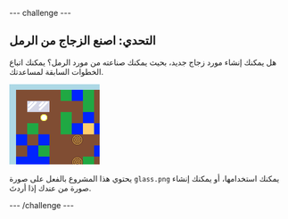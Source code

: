 --- challenge ---
## التحدي: اصنع الزجاج من الرمل
هل يمكنك إنشاء مورد زجاج جديد، بحيث يمكنك صناعته من مورد الرمل؟ يمكنك اتباع الخطوات السابقة لمساعدتك.

![screenshot](images/craft-glass.png)

يحتوي هذا المشروع بالفعل على صورة `glass.png` يمكنك استخدامها، أو يمكنك إنشاء صورة من عندك إذا أردتَ.




--- /challenge ---